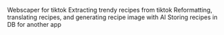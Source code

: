 Webscaper for tiktok
Extracting trendy recipes from tiktok
Reformatting, translating recipes, and generating recipe image with AI
Storing recipes in DB for another app
